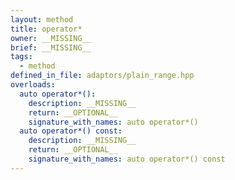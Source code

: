 ```yaml
---
layout: method
title: operator*
owner: __MISSING__
brief: __MISSING__
tags:
  - method
defined_in_file: adaptors/plain_range.hpp
overloads:
  auto operator*():
    description: __MISSING__
    return: __OPTIONAL__
    signature_with_names: auto operator*()
  auto operator*() const:
    description: __MISSING__
    return: __OPTIONAL__
    signature_with_names: auto operator*() const
---
```

